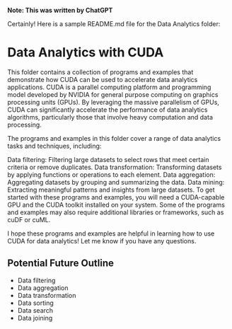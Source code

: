 **Note: This was written by ChatGPT**

Certainly! Here is a sample README.md file for the Data Analytics folder:

# Data Analytics with CUDA

This folder contains a collection of programs and examples that demonstrate how CUDA can be used to accelerate data analytics applications. CUDA is a parallel computing platform and programming model developed by NVIDIA for general purpose computing on graphics processing units (GPUs). By leveraging the massive parallelism of GPUs, CUDA can significantly accelerate the performance of data analytics algorithms, particularly those that involve heavy computation and data processing.

The programs and examples in this folder cover a range of data analytics tasks and techniques, including:

Data filtering: Filtering large datasets to select rows that meet certain criteria or remove duplicates.
Data transformation: Transforming datasets by applying functions or operations to each element.
Data aggregation: Aggregating datasets by grouping and summarizing the data.
Data mining: Extracting meaningful patterns and insights from large datasets.
To get started with these programs and examples, you will need a CUDA-capable GPU and the CUDA toolkit installed on your system. Some of the programs and examples may also require additional libraries or frameworks, such as cuDF or cuML.

I hope these programs and examples are helpful in learning how to use CUDA for data analytics! Let me know if you have any questions.

## Potential Future Outline

- Data filtering
- Data aggregation
- Data transformation
- Data sorting
- Data search
- Data joining
